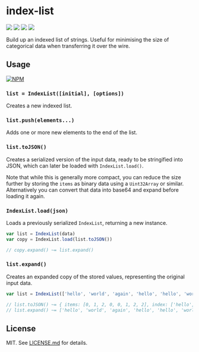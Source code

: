 # index-list
![](http://img.shields.io/badge/stability-experimental-orange.svg?style=flat)
![](http://img.shields.io/npm/v/index-list.svg?style=flat)
![](http://img.shields.io/npm/dm/index-list.svg?style=flat)
![](http://img.shields.io/npm/l/index-list.svg?style=flat)

Build up an indexed list of strings. Useful for minimising the size of categorical data when transferring it over the wire.

## Usage

[![NPM](https://nodei.co/npm/index-list.png)](https://nodei.co/npm/index-list/)

### `list = IndexList([initial], [options])`

Creates a new indexed list.

### `list.push(elements...)`

Adds one or more new elements to the end of the list.

### `list.toJSON()`

Creates a serialized version of the input data, ready to be stringified into
JSON, which can later be loaded with `IndexList.load()`.

Note that while this is generally more compact, you can
reduce the size further by storing the `items` as binary
data using a `Uint32Array` or similar. Alternatively you
can convert that data into base64 and expand before loading
it again.

### `IndexList.load(json)`

Loads a previously serialized `IndexList`, returning a new
instance.

``` javascript
var list = IndexList(data)
var copy = IndexList.load(list.toJSON())

// copy.expand() ~= list.expand()
```

### `list.expand()`

Creates an expanded copy of the stored values, representing the original
input data.

``` javascript
var list = IndexList(['hello', 'world', 'again', 'hello', 'hello', 'world', 'again', 'again'])

// list.toJSON() ~= { items: [0, 1, 2, 0, 0, 1, 2, 2], index: ['hello', 'world', 'again'] }
// list.expand() ~= ['hello', 'world', 'again', 'hello', 'hello', 'world', 'again', 'again']
```

## License

MIT. See [LICENSE.md](http://github.com/hughsk/index-list/blob/master/LICENSE.md) for details.
